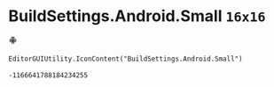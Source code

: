 # BuildSettings.Android.Small `16x16`
<img src="/img/BuildSettings.Android.Small.png" width=16 height=16>

``` CSharp
EditorGUIUtility.IconContent("BuildSettings.Android.Small")
```
```
-1166641788184234255
```
